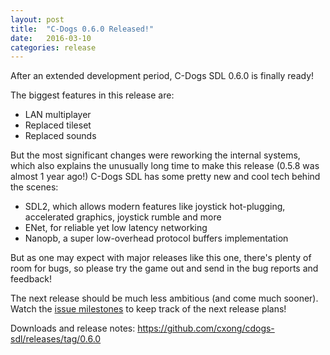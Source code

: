 ```yaml
---
layout: post
title:  "C-Dogs 0.6.0 Released!"
date:   2016-03-10
categories: release
---
```


After an extended development period, C-Dogs SDL 0.6.0 is finally ready!

The biggest features in this release are:

- LAN multiplayer
- Replaced tileset
- Replaced sounds

But the most significant changes were reworking the internal systems, which also explains the unusually long time to make this release (0.5.8 was almost 1 year ago!) C-Dogs SDL has some pretty new and cool tech behind the scenes:

- SDL2, which allows modern features like joystick hot-plugging, accelerated graphics, joystick rumble and more
- ENet, for reliable yet low latency networking
- Nanopb, a super low-overhead protocol buffers implementation

But as one may expect with major releases like this one, there's plenty of room for bugs, so please try the game out and send in the bug reports and feedback!

The next release should be much less ambitious (and come much sooner). Watch the [issue milestones](https://github.com/cxong/cdogs-sdl/milestones) to keep track of the next release plans!

Downloads and release notes: <https://github.com/cxong/cdogs-sdl/releases/tag/0.6.0>
